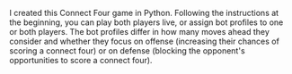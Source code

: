 I created this Connect Four game in Python. Following the instructions at the beginning, you can play both players live, or assign bot profiles to one or both players. The bot profiles differ in how many moves ahead they consider and whether they focus on offense (increasing their chances of scoring a connect four) or on defense (blocking the opponent's opportunities to score a connect four).

